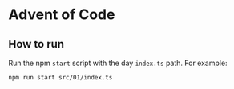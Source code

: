 # Advent of Code

## How to run

Run the npm `start` script with the day `index.ts` path. For example:

    npm run start src/01/index.ts
